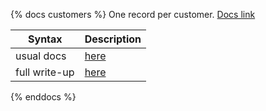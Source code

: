 {% docs customers %}
One record per customer.
[Docs link](https://docs.getdbt.com/docs/building-a-dbt-project/documentation#using-docs-blocks)

| Syntax        | Description |
| -----------   | ----------- |
| usual docs    | [here](https://docs.getdbt.com/docs/building-a-dbt-project/documentation#using-docs-blocks) |
| full write-up | [here](https://blog.getdbt.com/modeling-subscription-revenue/)        |
{% enddocs %}